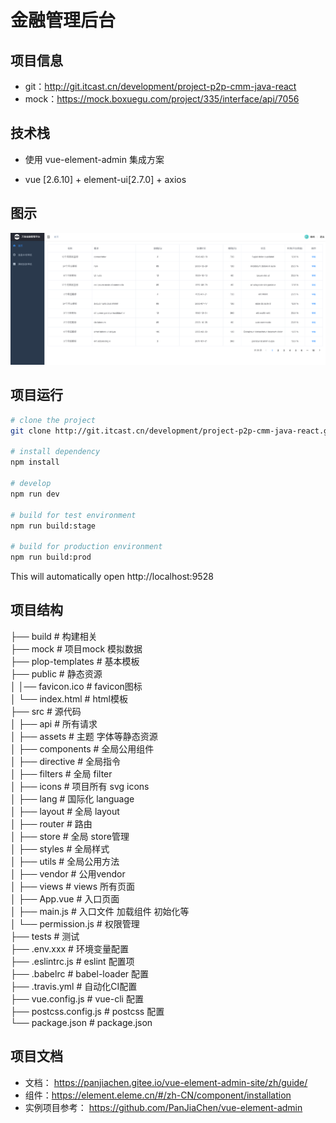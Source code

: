 # 金融管理后台


## 项目信息

- git：http://git.itcast.cn/development/project-p2p-cmm-java-react
- mock：https://mock.boxuegu.com/project/335/interface/api/7056

## 技术栈

-   使用 vue-element-admin 集成方案

-  vue [2.6.10] + element-ui[2.7.0] + axios 

## 图示
 ![image](demo.png)
## 项目运行

```bash
# clone the project
git clone http://git.itcast.cn/development/project-p2p-cmm-java-react.git

# install dependency
npm install

# develop
npm run dev

# build for test environment
npm run build:stage

# build for production environment
npm run build:prod
```

This will automatically open http://localhost:9528

## 项目结构
├── build                      # 构建相关 <br/>
├── mock                       # 项目mock 模拟数据<br/>
├── plop-templates             # 基本模板<br/>
├── public                     # 静态资源<br/>
│   │── favicon.ico            # favicon图标<br/>
│   └── index.html             # html模板<br/>
├── src                        # 源代码<br/>
│   ├── api                    # 所有请求<br/>
│   ├── assets                 # 主题 字体等静态资源<br/>
│   ├── components             # 全局公用组件<br/>
│   ├── directive              # 全局指令<br/>
│   ├── filters                # 全局 filter<br/>
│   ├── icons                  # 项目所有 svg icons<br/>
│   ├── lang                   # 国际化 language<br/>
│   ├── layout                 # 全局 layout<br/>
│   ├── router                 # 路由<br/>
│   ├── store                  # 全局 store管理<br/>
│   ├── styles                 # 全局样式<br/>
│   ├── utils                  # 全局公用方法<br/>
│   ├── vendor                 # 公用vendor<br/>
│   ├── views                  # views 所有页面<br/>
│   ├── App.vue                # 入口页面<br/>
│   ├── main.js                # 入口文件 加载组件 初始化等<br/>
│   └── permission.js          # 权限管理<br/>
├── tests                      # 测试<br/>
├── .env.xxx                   # 环境变量配置<br/>
├── .eslintrc.js               # eslint 配置项<br/>
├── .babelrc                   # babel-loader 配置<br/>
├── .travis.yml                # 自动化CI配置<br/>
├── vue.config.js              # vue-cli 配置<br/>
├── postcss.config.js          # postcss 配置<br/>
└── package.json               # package.json<br/>

## 项目文档

- 文档： https://panjiachen.gitee.io/vue-element-admin-site/zh/guide/
- 组件：https://element.eleme.cn/#/zh-CN/component/installation
- 实例项目参考： https://github.com/PanJiaChen/vue-element-admin


